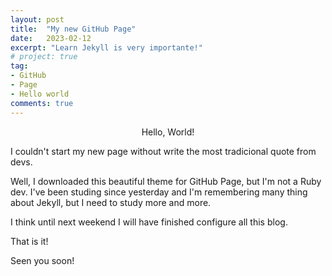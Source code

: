 ```yaml
---
layout: post
title:  "My new GitHub Page"
date:   2023-02-12
excerpt: "Learn Jekyll is very importante!"
# project: true
tag:
- GitHub
- Page
- Hello world
comments: true
---
```


<center>Hello, World!</center>
     
I couldn't start my new page without write the most tradicional quote from devs.

Well, I downloaded this beautiful theme for GitHub Page, but I'm not a Ruby dev. I've been studing since yesterday and I'm remembering many thing about Jekyll, but I need to study more and more. 

I think until next weekend I will have finished configure all this blog.

That is it!

Seen you soon!